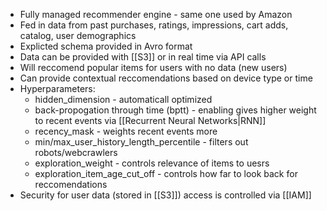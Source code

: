 - Fully managed recommender engine - same one used by Amazon
- Fed in data from past purchases, ratings, impressions, cart adds, catalog, user demographics
- Explicted schema provided in Avro format
- Data can be provided with [[S3]] or in real time via API calls
- Will reccomend popular items for users with no data (new users)
- Can provide contextual reccomendations based on device type or time
- Hyperparameters:
	- hidden_dimension - automaticall optimized
	- back-propogation through time (bptt) - enabling gives higher weight to recent events via [[Recurrent Neural Networks|RNN]]
	- recency_mask - weights recent events more
	- min/max_user_history_length_percentile - filters out robots/webcrawlers
	- exploration_weight - controls relevance of items to uesrs
	- exploration_item_age_cut_off - controls how far to look back for reccomendations
- Security for user data (stored in [[S3]]) access is controlled via [[IAM]]
